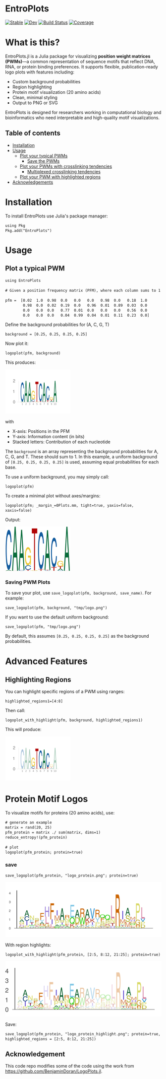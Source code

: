 # EntroPlots

[![Stable](https://img.shields.io/badge/docs-stable-blue.svg)](https://kchu25.github.io/EntroPlots.jl/stable/)
[![Dev](https://img.shields.io/badge/docs-dev-blue.svg)](https://kchu25.github.io/EntroPlots.jl/dev/)
[![Build Status](https://github.com/kchu25/EntroPlots.jl/actions/workflows/CI.yml/badge.svg?branch=main)](https://github.com/kchu25/EntroPlots.jl/actions/workflows/CI.yml?query=branch%3Amain)
[![Coverage](https://codecov.io/gh/kchu25/EntroPlots.jl/branch/main/graph/badge.svg)](https://codecov.io/gh/kchu25/EntroPlots.jl)

# What is this?

EntroPlots.jl is a Julia package for visualizing **position weight matrices (PWMs)**—a common representation of sequence motifs that reflect DNA, RNA, or protein binding preferences. It supports flexible, publication-ready logo plots with features including:

- Custom background probabilities
- Region highlighting
- Protein motif visualization (20 amino acids)
- Clean, minimal styling
- Output to PNG or SVG

EntroPlots is designed for researchers working in computational biology and bioinformatics who need interpretable and high-quality motif visualizations.


## Table of contents
* [Installation](#Installation)
* [Usage](#Usage)
   - [Plot your typical PWMs](#Plot-your-typical-PWMs)
      - [Save the PWMs](#Save-the-PWMs)
   - [Plot your PWMs with crosslinking tendencies](#Plot-your-PWMs-with-crosslinking-tendencies)
      - [Multiplexed crosslinking tendencies](#Multiplexed-crosslinking-tendencies)
   - [Plot your PWM with highlighted regions](#Plot-your-PWM-with-highlighted-regions)
* [Acknowledgements](#Acknowledgement)
<!-- * [Some-definitions](#Some-definitions) -->


# Installation
To install EntroPlots use Julia's package manager:
```
using Pkg
Pkg.add("EntroPlots")
```

# Usage

## Plot a typical PWM
```
using EntroPlots

# Given a position frequency matrix (PFM), where each column sums to 1

pfm =  [0.02  1.0  0.98  0.0   0.0   0.0   0.98  0.0   0.18  1.0
        0.98  0.0  0.02  0.19  0.0   0.96  0.01  0.89  0.03  0.0
        0.0   0.0  0.0   0.77  0.01  0.0   0.0   0.0   0.56  0.0
        0.0   0.0  0.0   0.04  0.99  0.04  0.01  0.11  0.23  0.0]
```
Define the background probabilities for (A, C, G, T)
```
background = [0.25, 0.25, 0.25, 0.25]
```
Now plot it:

```
logoplot(pfm, background)
```
This produces:

![pfm](demo/demo.png)

with 
- X-axis: Positions in the PFM
- Y-axis: Information content (in bits)
- Stacked letters: Contribution of each nucleotide

The `background` is an array representing the background probabilities for A, C, G, and T. These should sum to 1. In this example, a uniform background of `[0.25, 0.25, 0.25, 0.25]` is used, assuming equal probabilities for each base.

To use a uniform background, you may simply call:
```
logoplot(pfm)
```

To create a minimal plot without axes/margins:

```
logoplot(pfm; _margin_=0Plots.mm, tight=true, yaxis=false, xaxis=false)
```

Output:

![pfm](demo/no_margin.png)

### Saving PWM Plots
To save your plot, use `save_logoplot(pfm, background, save_name)`. For example:
```
save_logoplot(pfm, background, "tmp/logo.png")
```
If you want to use the default uniform background:
```
save_logoplot(pfm, "tmp/logo.png")
```
By default, this assumes `[0.25, 0.25, 0.25, 0.25]` as the background probabilities.

# Advanced Features
## Highlighting Regions
You can highlight specific regions of a PWM using ranges:

```
highlighted_regions1=[4:8]
```
Then call:
```
logoplot_with_highlight(pfm, background, highlighted_regions1)
```
This will produce:

![highlight-pfm](demo/demo4.png)

# Protein Motif Logos

To visualize motifs for proteins (20 amino acids), use:

```
# generate an example 
matrix = rand(20, 25)
pfm_protein = matrix ./ sum(matrix, dims=1)
reduce_entropy!(pfm_protein)

# plot
logoplot(pfm_protein; protein=true)
```

### save 
```
save_logoplot(pfm_protein, "logo_protein.png"; protein=true)
```
![highlight-pfm](demo/logo_protein.png)


With region highlights:
```
logoplot_with_highlight(pfm_protein, [2:5, 8:12, 21:25]; protein=true)
```

![highlight-pfm](demo/logo_protein_highlight.png)

Save:
```
save_logoplot(pfm_protein, "logo_protein_highlight.png"; protein=true, highlighted_regions = [2:5, 8:12, 21:25])
```
## Acknowledgement
This code repo modifies some of the code using the work from https://github.com/BenjaminDoran/LogoPlots.jl.